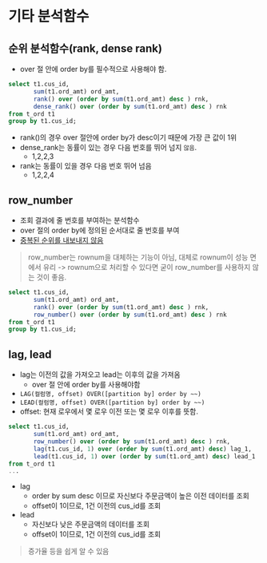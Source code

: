 # 기타 분석함수
## 순위 분석함수(rank, dense rank)
- over 절 안에 order by를 필수적으로 사용해야 함.
```sql
select t1.cus_id, 
       sum(t1.ord_amt) ord_amt, 
       rank() over (order by sum(t1.ord_amt) desc ) rnk,
       dense_rank() over (order by sum(t1.ord_amt) desc ) rnk
from t_ord t1
group by t1.cus_id;
```
- rank()의 경우 over 절안에 order by가 desc이기 때문에 가장 큰 값이 1위
- dense_rank는 동률이 있는 경우 다음 번호를 뛰어 넘지 `않음`.
  - 1,2,2,3
- rank는 동률이 있을 경우 다음 번호 뛰어 넘음
  - 1,2,2,4

## row_number
- 조회 결과에 줄 번호를 부여하는 분석함수
- over 절의 order by에 정의된 순서대로 줄 번호를 부여
- <u>중복된 순위를 내보내지 않음</u>

> row_number는 rownum을 대체하는 기능이 아님,
> 대체로 rownum이 성능 면에서 유리 -> rownum으로 처리할 수 있다면 굳이 row_number를 사용하지 않는 것이 좋음.
```sql
select t1.cus_id, 
       sum(t1.ord_amt) ord_amt, 
       rank() over (order by sum(t1.ord_amt) desc ) rnk,
       row_number() over (order by sum(t1.ord_amt) desc ) rnk
from t_ord t1
group by t1.cus_id;
```
## lag, lead
- lag는 이전의 값을 가져오고 lead는 이후의 값을 가져옴
  - over 절 안에 order by를 사용해야함
- `LAG(컬럼명, offset) OVER([partition by] order by ~~)`
- `LEAD(컬럼명, offset) OVER([partition by] order by ~~)`
- offset: 현재 로우에서 몇 로우 이전 또는 몇 로우 이후를 뜻함.

```sql
select t1.cus_id,
       sum(t1.ord_amt) ord_amt,
       row_number() over (order by sum(t1.ord_amt) desc ) rnk,
       lag(t1.cus_id, 1) over (order by sum(t1.ord_amt) desc) lag_1,
       lead(t1.cus_id, 1) over (order by sum(t1.ord_amt) desc) lead_1
from t_ord t1
...
```
- lag
  - order by sum desc 이므로 자신보다 주문금액이 높은 이전 데이터를 조회
  - offset이 1이므로, 1건 이전의 cus_id를 조회
- lead
  - 자신보다 낮은 주문금액의 데이터를 조회
  - offset이 1이므로, 1건 이전의 cus_id를 조회
> 증가율 등을 쉽게 알 수 있음


